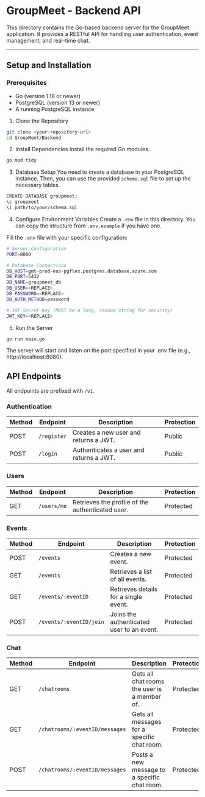 # GroupMeet - Backend API

This directory contains the Go-based backend server for the GroupMeet application. It provides a RESTful API for handling user authentication, event management, and real-time chat.

---

## Setup and Installation

### Prerequisites
- Go (version 1.18 or newer)
- PostgreSQL (version 13 or newer)
- A running PostgreSQL instance

1. Clone the Repository
```bash
git clone <your-repository-url>
cd GroupMeet/Backend
```

2. Install Dependencies
Install the required Go modules.
```bash
go mod tidy
```

3. Database Setup
You need to create a database in your PostgreSQL instance. Then, you can use the provided `schema.sql` file to set up the necessary tables.
```bash
CREATE DATABASE groupmeet;
\c groupmeet
\i path/to/your/schema.sql
```

4. Configure Environment Variables
Create a `.env` file in this directory. You can copy the structure from `.env.example` if you have one.

Fill the `.env` file with your specific configuration:
```bash
# Server Configuration
PORT=8080

# Database Connections
DB_HOST=gmt-prod-eus-pgflex.postgres.database.azure.com
DB_PORT=5432
DB_NAME=groupmeet_db
DB_USER=<REPLACE>
DB_PASSWORD=<REPLACE>
DB_AUTH_METHOD=password

# JWT Secret Key (MUST be a long, random string for security)
JWT_KEY=<REPLACE>
```

5. Run the Server
```bash
go run main.go
```

The server will start and listen on the port specified in your .env file (e.g., http://localhost:8080).

## API Endpoints
All endpoints are prefixed with `/v1`.

### Authentication
| Method | Endpoint    | Description                             | Protection |
| ------ | ----------- | --------------------------------------- | ---------- |
| POST   | `/register` | Creates a new user and returns a JWT.   | Public     |
| POST   | `/login`    | Authenticates a user and returns a JWT. | Public     |

### Users
| Method | Endpoint    | Description                                      | Protection |
| ------ | ----------- | ------------------------------------------------ | ---------- |
| GET    | `/users/me` | Retrieves the profile of the authenticated user. | Protected  |

### Events
| Method | Endpoint                | Description                               | Protection |
| ------ | ----------------------- | ----------------------------------------- | ---------- |
| POST   | `/events`               | Creates a new event.                      | Protected  |
| GET    | `/events`               | Retrieves a list of all events.           | Protected  |
| GET    | `/events/:eventID`      | Retrieves details for a single event.     | Protected  |
| POST   | `/events/:eventID/join` | Joins the authenticated user to an event. | Protected  |

### Chat
| Method | Endpoint                       | Description                                  | Protection |
| ------ | ------------------------------ | -------------------------------------------- | ---------- |
| GET    | `/chatrooms`                   | Gets all chat rooms the user is a member of. | Protected  |
| GET    | `/chatrooms/:eventID/messages` | Gets all messages for a specific chat room.  | Protected  |
| POST   | `/chatrooms/:eventID/messages` | Posts a new message to a specific chat room. | Protected  |

